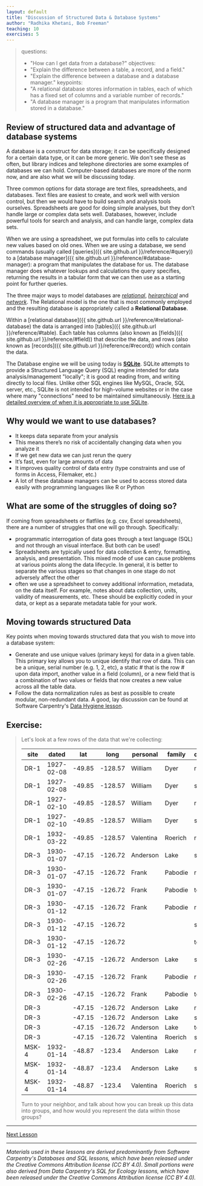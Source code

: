 ```yaml
---
layout: default
title: "Discussion of Structured Data & Database Systems"
author: "Radhika Khetani, Bob Freeman"
teaching: 10
exercises: 5
---
```


> questions:
> - "How can I get data from a database?"
> objectives:
> - "Explain the difference between a table, a record, and a field."
> - "Explain the difference between a database and a database manager."
> keypoints:
> - "A relational database stores information in tables, each of which has a fixed set of columns and a variable number of records."
> - "A database manager is a program that manipulates information stored in a database."


## Review of structured data and advantage of database systems

A database is a construct for data storage; it can be specifically designed for a certain data type, or it can be more generic. We don't see these as often, but library indices and telephone directories are some examples of databases we can hold. Computer-based databases are more of the norm now, and are also what we will be discussing today.

Three common options for data storage are text files, spreadsheets, and databases. Text files are easiest to create, and work well with version control, but then we would have to build search and analysis tools ourselves. Spreadsheets are good for doing simple analyses, but they don’t handle large or complex data sets well. Databases, however, include powerful tools for search and analysis, and can handle large, complex data sets.

When we are using a spreadsheet, we put formulas into cells to calculate new values based on old ones. When we are using a database, we send commands (usually called [queries]({{ site.github.url }}/reference/#query)) to a [database manager]({{ site.github.url }}/reference/#database-manager): a program that manipulates the database for us. The database manager does whatever lookups and calculations the query specifies, returning the results in a tabular form that we can then use as a starting point for further queries.

The three major ways to model databases are [*relational*](https://en.wikipedia.org/wiki/Relational_model), [*heirarchical*](https://en.wikipedia.org/wiki/Hierarchical_database_model) and [*network*](https://en.wikipedia.org/wiki/Network_model). The Relational model is the one that is most commonly employed and the resulting database is appropriately called a **Relational Database**.

Within a [relational database]({{ site.github.url }}/reference/#relational-database) the data is arranged into [tables]({{ site.github.url }}/reference/#table). Each table has columns (also known as [fields]({{ site.github.url }}/reference/#field)) that describe the data, and rows (also known as [records]({{ site.github.url }}/reference/#record)) which contain the data.

The Database engine we will be using today is **[SQLite](https://sqlite.org/about.html)**. SQLite attempts to provide a Structured Language Query (SQL) engine intended for data analysis/management "locally"; it is good at reading from, and writing directly to local files. Unlike other SQL engines like MySQL, Oracle, SQL server, etc., SQLite is not intended for high-volume websites or in the case where many "connections" need to be maintained simultaneously. [Here is a detailed overview of when it is appropriate to use SQLite](https://sqlite.org/whentouse.html). 

## Why would we want to use databases?

* It keeps data separate from your analysis
* This means there’s no risk of accidentally changing data when you analyze it
* If we get new data we can just rerun the query 
* It’s fast, even for large amounts of data
* It improves quality control of data entry (type constraints and use of forms in Access, Filemaker, etc.) 
* A lot of these database managers can be used to access stored data easily with programming languages like R or Python

## What are some of the struggles of doing so?

If coming from spreadsheets or flatfiles (e.g. csv, Excel spreadsheets), there are a number of struggles that one will go through. Specifically:

* programmatic interrogation of data goes through a text language (SQL) and not through an visual interface. But both can be used!
* Spreadsheets are typically used for data collection & entry, formatting, analysis, and presentation. This mixed mode of use can cause problems at various points along the data lifecycle. In general, it is better to separate the various stages so that changes in one stage do not adversely affect the other
* often we use a spreadsheet to convey additional information, metadata, on the data itself. For example, notes about data collection, units, validity of measurements, etc. These should be explicitly coded in your data, or kept as a separate metadata table for your work.

## Moving towards structured Data

Key points when moving towards structured data that you wish to move into a database system:

- Generate and use unique values (primary keys) for data in a given table. This primary key allows you to unique identify that row of data. This can be a unique, serial number (e.g. 1, 2, etc), a static # that is the row # upon data import, another value in a field (column), or a new field that is a combination of two values or fields that now creates a new value across all the table data.
- Follow the data normalization rules as best as possible to create modular, non-redundant data. A good, lay discussion can be found at Software Carpentry's [Data Hygiene lesson](http://swcarpentry.github.io/sql-novice-survey/08-hygiene/).

## Exercise:

> Let's look at a few rows of the data that we're collecting:
> 
> |site|dated|lat|long|personal|family|quant|reading|
> |---|---|---|---|---|---|---|---|
> |DR-1|1927-02-08|-49.85|-128.57|William|Dyer|rad|9.82|
> |DR-1|1927-02-08|-49.85|-128.57|William|Dyer|sal|0.13|
> |DR-1|1927-02-10|-49.85|-128.57|William|Dyer|rad|7.8|
> |DR-1|1927-02-10|-49.85|-128.57|William|Dyer|sal|0.09|
> |DR-1|1932-03-22|-49.85|-128.57|Valentina|Roerich|rad|11.25|
> |DR-3|1930-01-07|-47.15|-126.72|Anderson|Lake|sal|0.05|
> |DR-3|1930-01-07|-47.15|-126.72|Frank|Pabodie|rad|8.41|
> |DR-3|1930-01-07|-47.15|-126.72|Frank|Pabodie|temp|-21.5|
> |DR-3|1930-01-12|-47.15|-126.72|Frank|Pabodie|rad|7.22|
> |DR-3|1930-01-12|-47.15|-126.72|||sal|0.06|
> |DR-3|1930-01-12|-47.15|-126.72|||temp|-26.0|
> |DR-3|1930-02-26|-47.15|-126.72|Anderson|Lake|sal|0.1|
> |DR-3|1930-02-26|-47.15|-126.72|Frank|Pabodie|rad|4.35|
> |DR-3|1930-02-26|-47.15|-126.72|Frank|Pabodie|temp|-18.5|
> |DR-3||-47.15|-126.72|Anderson|Lake|rad|2.19|
> |DR-3||-47.15|-126.72|Anderson|Lake|sal|0.09|
> |DR-3||-47.15|-126.72|Anderson|Lake|temp|-16.0|
> |DR-3||-47.15|-126.72|Valentina|Roerich|sal|41.6|
> |MSK-4|1932-01-14|-48.87|-123.4|Anderson|Lake|rad|1.46|
> |MSK-4|1932-01-14|-48.87|-123.4|Anderson|Lake|sal|0.21|
> |MSK-4|1932-01-14|-48.87|-123.4|Valentina|Roerich|sal|22.5|
> 
> Turn to your neighbor, and talk about how you can break up this data into groups, and how would you represent the data within those groups?

***

[Next Lesson](02_combining_data.md)

***
*Materials used in these lessons are derived predominantly from Software Carpentry's Databases and SQL lessons, which have been released under the Creative Commons Attribution license (CC BY 4.0). Small portions were also derived from Data Carpentry's SQL for Ecology lessons, which have been released under the Creative Commons Attribution license (CC BY 4.0).*
